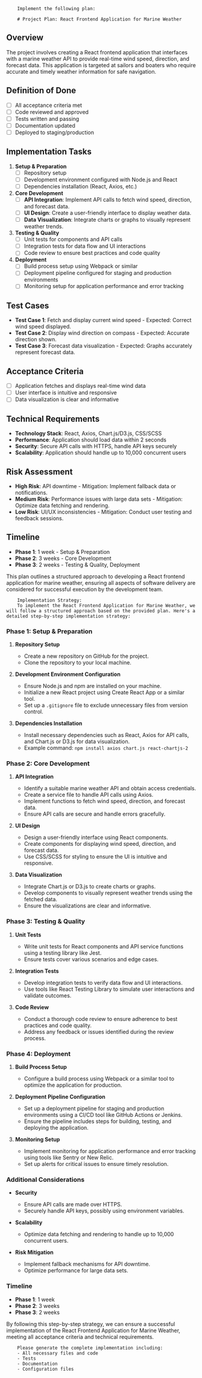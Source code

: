 
        Implement the following plan:
        
        # Project Plan: React Frontend Application for Marine Weather

## Overview
The project involves creating a React frontend application that interfaces with a marine weather API to provide real-time wind speed, direction, and forecast data. This application is targeted at sailors and boaters who require accurate and timely weather information for safe navigation.

## Definition of Done
- [ ] All acceptance criteria met
- [ ] Code reviewed and approved
- [ ] Tests written and passing
- [ ] Documentation updated
- [ ] Deployed to staging/production

## Implementation Tasks

1. **Setup & Preparation**
   - [ ] Repository setup
   - [ ] Development environment configured with Node.js and React
   - [ ] Dependencies installation (React, Axios, etc.)

2. **Core Development**
   - [ ] **API Integration**: Implement API calls to fetch wind speed, direction, and forecast data.
   - [ ] **UI Design**: Create a user-friendly interface to display weather data.
   - [ ] **Data Visualization**: Integrate charts or graphs to visually represent weather trends.

3. **Testing & Quality**
   - [ ] Unit tests for components and API calls
   - [ ] Integration tests for data flow and UI interactions
   - [ ] Code review to ensure best practices and code quality

4. **Deployment**
   - [ ] Build process setup using Webpack or similar
   - [ ] Deployment pipeline configured for staging and production environments
   - [ ] Monitoring setup for application performance and error tracking

## Test Cases
- **Test Case 1**: Fetch and display current wind speed - Expected: Correct wind speed displayed.
- **Test Case 2**: Display wind direction on compass - Expected: Accurate direction shown.
- **Test Case 3**: Forecast data visualization - Expected: Graphs accurately represent forecast data.

## Acceptance Criteria
- [ ] Application fetches and displays real-time wind data
- [ ] User interface is intuitive and responsive
- [ ] Data visualization is clear and informative

## Technical Requirements
- **Technology Stack**: React, Axios, Chart.js/D3.js, CSS/SCSS
- **Performance**: Application should load data within 2 seconds
- **Security**: Secure API calls with HTTPS, handle API keys securely
- **Scalability**: Application should handle up to 10,000 concurrent users

## Risk Assessment
- **High Risk**: API downtime - Mitigation: Implement fallback data or notifications.
- **Medium Risk**: Performance issues with large data sets - Mitigation: Optimize data fetching and rendering.
- **Low Risk**: UI/UX inconsistencies - Mitigation: Conduct user testing and feedback sessions.

## Timeline
- **Phase 1**: 1 week - Setup & Preparation
- **Phase 2**: 3 weeks - Core Development
- **Phase 3**: 2 weeks - Testing & Quality, Deployment

This plan outlines a structured approach to developing a React frontend application for marine weather, ensuring all aspects of software delivery are considered for successful execution by the development team.
        
        Implementation Strategy:
        To implement the React Frontend Application for Marine Weather, we will follow a structured approach based on the provided plan. Here's a detailed step-by-step implementation strategy:

### Phase 1: Setup & Preparation

1. **Repository Setup**
   - Create a new repository on GitHub for the project.
   - Clone the repository to your local machine.

2. **Development Environment Configuration**
   - Ensure Node.js and npm are installed on your machine.
   - Initialize a new React project using Create React App or a similar tool.
   - Set up a `.gitignore` file to exclude unnecessary files from version control.

3. **Dependencies Installation**
   - Install necessary dependencies such as React, Axios for API calls, and Chart.js or D3.js for data visualization.
   - Example command: `npm install axios chart.js react-chartjs-2`

### Phase 2: Core Development

1. **API Integration**
   - Identify a suitable marine weather API and obtain access credentials.
   - Create a service file to handle API calls using Axios.
   - Implement functions to fetch wind speed, direction, and forecast data.
   - Ensure API calls are secure and handle errors gracefully.

2. **UI Design**
   - Design a user-friendly interface using React components.
   - Create components for displaying wind speed, direction, and forecast data.
   - Use CSS/SCSS for styling to ensure the UI is intuitive and responsive.

3. **Data Visualization**
   - Integrate Chart.js or D3.js to create charts or graphs.
   - Develop components to visually represent weather trends using the fetched data.
   - Ensure the visualizations are clear and informative.

### Phase 3: Testing & Quality

1. **Unit Tests**
   - Write unit tests for React components and API service functions using a testing library like Jest.
   - Ensure tests cover various scenarios and edge cases.

2. **Integration Tests**
   - Develop integration tests to verify data flow and UI interactions.
   - Use tools like React Testing Library to simulate user interactions and validate outcomes.

3. **Code Review**
   - Conduct a thorough code review to ensure adherence to best practices and code quality.
   - Address any feedback or issues identified during the review process.

### Phase 4: Deployment

1. **Build Process Setup**
   - Configure a build process using Webpack or a similar tool to optimize the application for production.

2. **Deployment Pipeline Configuration**
   - Set up a deployment pipeline for staging and production environments using a CI/CD tool like GitHub Actions or Jenkins.
   - Ensure the pipeline includes steps for building, testing, and deploying the application.

3. **Monitoring Setup**
   - Implement monitoring for application performance and error tracking using tools like Sentry or New Relic.
   - Set up alerts for critical issues to ensure timely resolution.

### Additional Considerations

- **Security**
  - Ensure API calls are made over HTTPS.
  - Securely handle API keys, possibly using environment variables.

- **Scalability**
  - Optimize data fetching and rendering to handle up to 10,000 concurrent users.

- **Risk Mitigation**
  - Implement fallback mechanisms for API downtime.
  - Optimize performance for large data sets.

### Timeline

- **Phase 1**: 1 week
- **Phase 2**: 3 weeks
- **Phase 3**: 2 weeks

By following this step-by-step strategy, we can ensure a successful implementation of the React Frontend Application for Marine Weather, meeting all acceptance criteria and technical requirements.
        
        Please generate the complete implementation including:
        - All necessary files and code
        - Tests
        - Documentation
        - Configuration files
        
